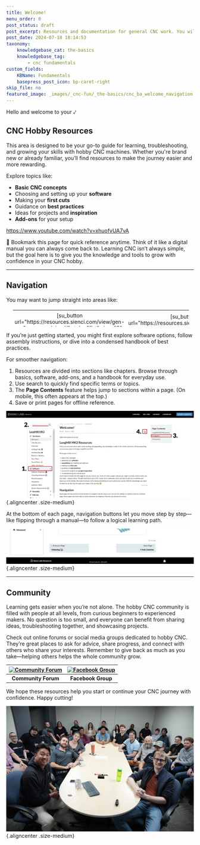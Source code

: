 ```yaml
---
title: Welcome!
menu_order: 0
post_status: draft
post_excerpt: Resources and documentation for general CNC work. You will find info about routers, software, end mills, add ons, and more  - everything you need to get started.
post_date: 2024-07-18 18:14:53
taxonomy:
    knowledgebase_cat: the-basics
    knowledgebase_tag:
        - cnc fundamentals
custom_fields:
    KBName: Fundamentals
    basepress_post_icon: bp-caret-right
skip_file: no
featured_image: _images/_cnc-fun/_the-basics/cnc_ba_welcome_navigation.jpg
---
```


Hello and welcome to your ⤦

## CNC Hobby Resources

This area is designed to be your go-to guide for learning, troubleshooting, and growing your skills with hobby CNC machines. Whether you're brand new or already familiar, you’ll find resources to make the journey easier and more rewarding.

Explore topics like:

- **Basic CNC concepts**  
- Choosing and setting up your **software**
- Making your **first cuts**  
- Guidance on **best practices**  
- Ideas for projects and **inspiration**  
- **Add-ons** for your setup  

https://www.youtube.com/watch?v=xhuofvUA7vA

📌 Bookmark this page for quick reference anytime. Think of it like a digital manual you can always come back to. Learning CNC isn’t always simple, but the goal here is to give you the knowledge and tools to grow with confidence in your CNC hobby.

---

## Navigation

You may want to jump straight into areas like:

<table class="community-table" style="height: 50px; width: 95%; margin-left: auto; margin-right: auto; text-align: center; border-collapse: collapse; table-layout: fixed; padding: 5px !important; border: none !important;">
<tbody>
<tr>
<td style="text-align: center; padding: 5px; border: none;">[su_button url="https://resources.sienci.com/view/gen-software-explained/" style="flat" size="8" radius="3" background="var(--sl-blue)" color="#FFFFFF" center="yes"]💻 Software[/su_button]</td>
<td style="text-align: center; padding: 5px; border: none;">[su_button url="https://resources.sienci.com/view/gen-touchplate/" style="flat" size="8" radius="3" background="var(--sl-blue)" color="#FFFFFF" center="yes"]🔧 Add-Ons[/su_button]</td>
<td style="text-align: center; padding: 5px; border: none;">[su_button url="https://resources.sienci.com/view/gen-running-jobs/" style="flat" size="8" radius="3" background="var(--sl-blue)" color="#FFFFFF" center="yes"]📔 Handbook[/su_button]</td>
</tr>
</tbody>
</table>

If you’re just getting started, you might first explore software options, follow assembly instructions, or dive into a condensed handbook of best practices.

For smoother navigation:

1. Resources are divided into sections like chapters. Browse through basics, software, add-ons, and a handbook for everyday use.  
2. Use search to quickly find specific terms or topics.  
3. The **Page Contents** feature helps jump to sections within a page. (On mobile, this often appears at the top.)  
4. Save or print pages for offline reference.  

![](/_images/_cnc-fun/_the-basics/cnc_ba_welcome_navigation.jpg){.aligncenter .size-medium}

At the bottom of each page, navigation buttons let you move step by step—like flipping through a manual—to follow a logical learning path.

![](/_images/_cnc-fun/_the-basics/cnc_ba_welcome_navigation2.jpg){.aligncenter .size-medium}

---

## Community

Learning gets easier when you’re not alone. The hobby CNC community is filled with people at all levels, from curious beginners to experienced makers. No question is too small, and everyone can benefit from sharing ideas, troubleshooting together, and showcasing projects.

Check out online forums or social media groups dedicated to hobby CNC. They’re great places to ask for advice, share progress, and connect with others who share your interests. Remember to give back as much as you take—helping others helps the whole community grow.

| [![Community Forum](https://resources.sienci.com/wp-content/uploads/2021/06/Icon2-scaled-1.jpg)](https://forum.sienci.com/) | [![Facebook Group](https://resources.sienci.com/wp-content/uploads/2021/06/Icon1-scaled-1.jpg)](https://www.facebook.com/groups/mill.one/) |
| :--------------------------------------------------------------------------------------------------------------------------: | :---------------------------------------------------------------------------------------------------------------------------------------: |
| **Community Forum**                                                                                                          | **Facebook Group**                                                                                                                       |

We hope these resources help you start or continue your CNC journey with confidence. Happy cutting!

![](/_images/_cnc-fun/_the-basics/cnc_ba_welcome_teamshot.jpg){.aligncenter .size-medium}
